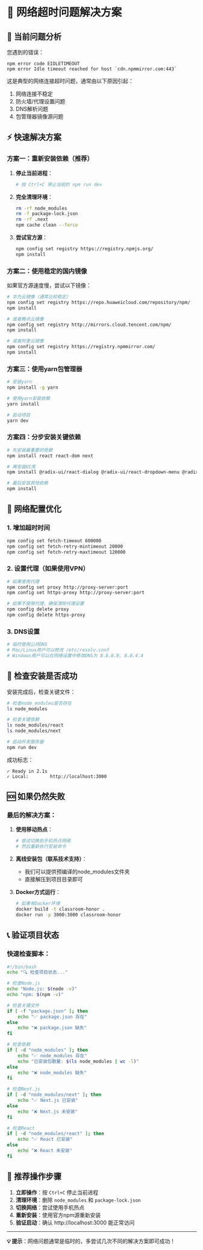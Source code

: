 # 🔧 网络超时问题解决方案

## 🚨 当前问题分析
您遇到的错误：
```
npm error code EIDLETIMEOUT
npm error Idle timeout reached for host `cdn.npmmirror.com:443`
```

这是典型的网络连接超时问题，通常由以下原因引起：
1. 网络连接不稳定
2. 防火墙/代理设置问题
3. DNS解析问题
4. 包管理器镜像源问题

## ⚡ 快速解决方案

### 方案一：重新安装依赖（推荐）

1. **停止当前进程**：
   ```bash
   # 按 Ctrl+C 停止当前的 npm run dev
   ```

2. **完全清理环境**：
   ```bash
   rm -rf node_modules
   rm -f package-lock.json
   rm -rf .next
   npm cache clean --force
   ```

3. **尝试官方源**：
   ```bash
   npm config set registry https://registry.npmjs.org/
   npm install
   ```

### 方案二：使用稳定的国内镜像

如果官方源速度慢，尝试以下镜像：

```bash
# 华为云镜像（通常比较稳定）
npm config set registry https://repo.huaweicloud.com/repository/npm/
npm install

# 或者腾讯云镜像
npm config set registry http://mirrors.cloud.tencent.com/npm/
npm install

# 或者阿里云镜像
npm config set registry https://registry.npmmirror.com/
npm install
```

### 方案三：使用yarn包管理器

```bash
# 安装yarn
npm install -g yarn

# 使用yarn安装依赖
yarn install

# 启动项目
yarn dev
```

### 方案四：分步安装关键依赖

```bash
# 先安装最重要的依赖
npm install react react-dom next

# 再安装UI库
npm install @radix-ui/react-dialog @radix-ui/react-dropdown-menu @radix-ui/react-select

# 最后安装其他依赖
npm install
```

## 🔧 网络配置优化

### 1. 增加超时时间
```bash
npm config set fetch-timeout 600000
npm config set fetch-retry-mintimeout 20000
npm config set fetch-retry-maxtimeout 120000
```

### 2. 设置代理（如果使用VPN）
```bash
# 如果使用代理
npm config set proxy http://proxy-server:port
npm config set https-proxy http://proxy-server:port

# 如果不使用代理，确保清除代理设置
npm config delete proxy
npm config delete https-proxy
```

### 3. DNS设置
```bash
# 临时使用公共DNS
# Mac/Linux用户可以修改 /etc/resolv.conf
# Windows用户可以在网络设置中修改DNS为 8.8.8.8, 8.8.4.4
```

## 📱 检查安装是否成功

安装完成后，检查关键文件：

```bash
# 检查node_modules是否存在
ls node_modules

# 检查关键依赖
ls node_modules/react
ls node_modules/next

# 启动开发服务器
npm run dev
```

成功标志：
```
✓ Ready in 2.1s
✓ Local:        http://localhost:3000
```

## 🆘 如果仍然失败

### 最后的解决方案：

1. **使用移动热点**：
   ```bash
   # 尝试切换到手机热点网络
   # 然后重新执行安装命令
   ```

2. **离线安装包（联系技术支持）**：
   - 我们可以提供预编译的node_modules文件夹
   - 直接解压到项目目录即可

3. **Docker方式运行**：
   ```bash
   # 如果有Docker环境
   docker build -t classroom-honor .
   docker run -p 3000:3000 classroom-honor
   ```

## 📞 验证项目状态

### 快速检查脚本：

```bash
#!/bin/bash
echo "🔍 检查项目状态..."

# 检查Node.js
echo "Node.js: $(node -v)"
echo "npm: $(npm -v)"

# 检查关键文件
if [ -f "package.json" ]; then
    echo "✅ package.json 存在"
else
    echo "❌ package.json 缺失"
fi

# 检查依赖
if [ -d "node_modules" ]; then
    echo "✅ node_modules 存在"
    echo "已安装包数量: $(ls node_modules | wc -l)"
else
    echo "❌ node_modules 缺失"
fi

# 检查Next.js
if [ -d "node_modules/next" ]; then
    echo "✅ Next.js 已安装"
else
    echo "❌ Next.js 未安装"
fi

# 检查React
if [ -d "node_modules/react" ]; then
    echo "✅ React 已安装"
else
    echo "❌ React 未安装"
fi
```

## 🎯 推荐操作步骤

1. **立即操作**：按 `Ctrl+C` 停止当前进程
2. **清理环境**：删除 `node_modules` 和 `package-lock.json`
3. **切换网络**：尝试使用手机热点
4. **重新安装**：使用官方npm源重新安装
5. **验证启动**：确认 http://localhost:3000 能正常访问

---

**💡 提示**：网络问题通常是临时的，多尝试几次不同的解决方案即可成功！